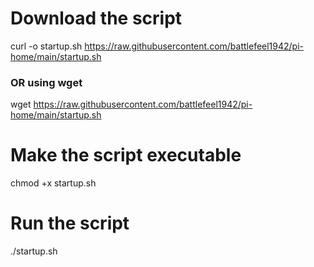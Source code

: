 # Download the script
curl -o startup.sh https://raw.githubusercontent.com/battlefeel1942/pi-home/main/startup.sh

### OR using wget
wget https://raw.githubusercontent.com/battlefeel1942/pi-home/main/startup.sh

# Make the script executable
chmod +x startup.sh

# Run the script
./startup.sh
